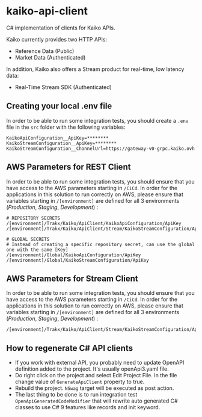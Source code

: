 # kaiko-api-client
C# implementation of clients for Kaiko APIs.

Kaiko currently provides two HTTP APIs:
-   Reference Data (Public)
-   Market Data (Authenticated)

In addition, Kaiko also offers a Stream product for real-time, low latency data:
-   Real-Time Stream SDK (Authenticated)

## Creating your local .env file
In order to be able to run some integration tests, you should create a `.env` file in the `src` folder with the following variables:
```secretsEnvVariables
KaikoApiConfiguration__ApiKey=********
KaikoStreamConfiguration__ApiKey=********
KaikoStreamConfiguration__ChannelUrl=https://gateway-v0-grpc.kaiko.ovh
```

## AWS Parameters for REST Client
In order to be able to run some integration tests, you should ensure that you have access to the AWS parameters starting in `/CiCd`.
In order for the applications in this solution to run correctly on AWS, please ensure that variables starting in `/[environment]` 
 are defined for all 3 environments (_Production_, _Staging_, _Development_) :
```awsParams
# REPOSITORY SECRETS
/[environment]/Trakx/Kaiko/ApiClient/KaikoApiConfiguration/ApiKey
/[environment]/Trakx/Kaiko/ApiClient/Stream/KaikoStreamConfiguration/ApiKey

# GLOBAL SECRETS
# Instead of creating a specific repository secret, can use the global one with the same [Key]
/[environment]/Global/KaikoApiConfiguration/ApiKey
/[environment]/Global/KaikoStreamConfiguration/ApiKey
```

## AWS Parameters for Stream Client
In order to be able to run some integration tests, you should ensure that you have access to the AWS parameters starting in `/CiCd`.
In order for the applications in this solution to run correctly on AWS, please ensure that variables starting in `/[environment]` 
 are defined for all 3 environments (_Production_, _Staging_, _Development_) :
```awsParams
/[environment]/Trakx/Kaiko/ApiClient/Stream/KaikoStreamConfiguration/ApiKey
```

## How to regenerate C# API clients

-   If you work with external API, you probably need to update OpenAPI definition added to the project. It's usually openApi3.yaml file.
-   Do right click on the project and select Edit Project File. In the file change value of `GenerateApiClient` property to true.
-   Rebuild the project. `NSwag` target will be executed as post action.
-   The last thing to be done is to run integration test `OpenApiGeneratedCodeModifier` that will rewrite auto generated C# classes to use C# 9 features like records and init keyword.
